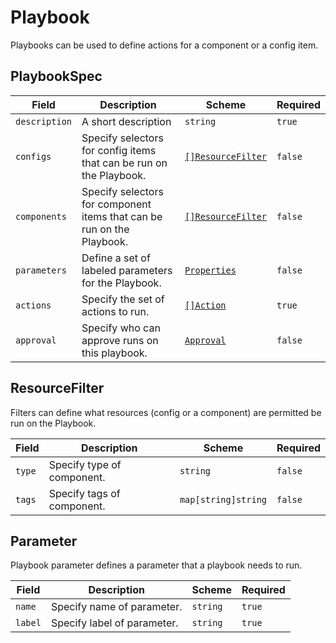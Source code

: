 # Playbook

Playbooks can be used to define actions for a component or a config item.

## PlaybookSpec

| Field         | Description                                                            | Scheme                                 | Required |
| ------------- | ---------------------------------------------------------------------- | -------------------------------------- | -------- |
| `description` | A short description                                                    | `string`                               | `true`   |
| `configs`     | Specify selectors for config items that can be run on the Playbook.    | [`[]ResourceFilter`](#resourcefilter)  | `false`  |
| `components`  | Specify selectors for component items that can be run on the Playbook. | [`[]ResourceFilter`](#resourcefilter)  | `false`  |
| `parameters`  | Define a set of labeled parameters for the Playbook.                   | [`Properties`](#properties-properties) | `false`  |
| `actions`     | Specify the set of actions to run.                                     | [`[]Action`](./action.md#action)       | `true`   |
| `approval`    | Specify who can approve runs on this playbook.                         | [`Approval`](./approval.md#approval)   | `false`  |

## ResourceFilter

Filters can define what resources (config or a component) are permitted be run on the Playbook.

| Field  | Description                | Scheme              | Required |
| ------ | -------------------------- | ------------------- | -------- |
| `type` | Specify type of component. | `string`            | `false`  |
| `tags` | Specify tags of component. | `map[string]string` | `false`  |

## Parameter

Playbook parameter defines a parameter that a playbook needs to run.

| Field   | Description                 | Scheme   | Required |
| ------- | --------------------------- | -------- | -------- |
| `name`  | Specify name of parameter.  | `string` | `true`   |
| `label` | Specify label of parameter. | `string` | `true`   |


